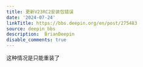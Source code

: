```yaml
---
title: 更新V23RC2安装包错误
date: '2024-07-24'
linkTitle: https://bbs.deepin.org/en/post/275483
source: deepin_bbs
description:  BrianDeepin 
disable_comments: true
---
```

这种情况是只能重装了

